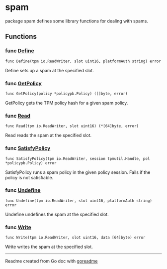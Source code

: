 # spam

package spam defines some library functions for dealing with spams.

## Functions

### func [Define](/spam.go#L22)

`func Define(tpm io.ReadWriter, slot uint16, platformAuth string) error`

Define sets up a spam at the specified slot.

### func [GetPolicy](/spam.go#L115)

`func GetPolicy(policy *policypb.Policy) ([]byte, error)`

GetPolicy gets the TPM policy hash for a given spam policy.

### func [Read](/spam.go#L72)

`func Read(tpm io.ReadWriter, slot uint16) (*[64]byte, error)`

Read reads the spam at the specified slot.

### func [SatisfyPolicy](/spam.go#L78)

`func SatisfyPolicy(tpm io.ReadWriter, session tpmutil.Handle, pol *policypb.Policy) error`

SatisfyPolicy runs a spam policy in the given policy session.
Fails if the policy is not satisfiable.

### func [Undefine](/spam.go#L128)

`func Undefine(tpm io.ReadWriter, slot uint16, platformAuth string) error`

Undefine undefines the spam at the specified slot.

### func [Write](/spam.go#L35)

`func Write(tpm io.ReadWriter, slot uint16, data [64]byte) error`

Write writes the spam at the specified slot.

---
Readme created from Go doc with [goreadme](https://github.com/posener/goreadme)
